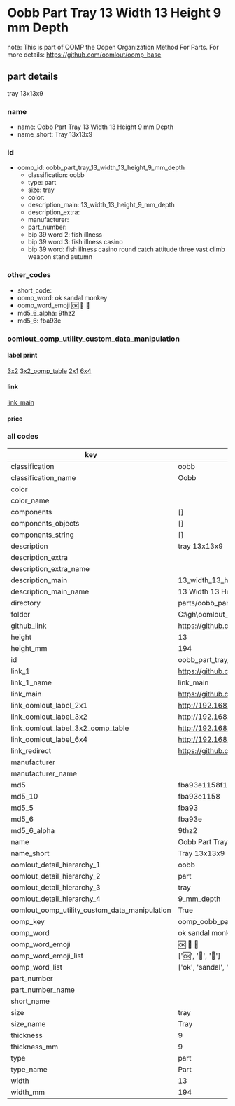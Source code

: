 # Oobb Part Tray 13 Width 13 Height 9 mm Depth  

note: This is part of OOMP the Oopen Organization Method For Parts. For more details: https://github.com/oomlout/oomp_base

##  part details
  



tray 13x13x9



### name
* name: Oobb Part Tray 13 Width 13 Height 9 mm Depth
* name_short: Tray 13x13x9 
### id
* oomp_id: oobb_part_tray_13_width_13_height_9_mm_depth
  * classification: oobb
  * type: part
  * size: tray
  * color: 
  * description_main: 13_width_13_height_9_mm_depth
  * description_extra: 
  * manufacturer: 
  * part_number: 
  * bip 39 word 2: fish illness
  * bip 39 word 3: fish illness casino
  * bip 39 word: fish illness casino round catch attitude three vast climb weapon stand autumn

### other_codes
* short_code: 
* oomp_word: ok sandal monkey
* oomp_word_emoji :ok: :sandal: :monkey:
* md5_6_alpha: 9thz2
* md5_6: fba93e






### oomlout_oomp_utility_custom_data_manipulation
#### label print
[3x2](http://192.168.1.245:1112/?label=oomp%209thz2)
[3x2_oomp_table](http://192.168.1.108:1112/?label=oomp%209thz2)
[2x1](http://192.168.1.242:1112/?label=oomp%209thz2)
[6x4](http://192.168.1.55:1112/?label=oomp%209thz2)    

#### link

[link_main](https://github.com/oomlout/oomlout_oobb_version_4_generated_parts/tree/main/navigation_oomp/oobb/part/tray/13_width_13_height_9_mm_depth/part)                              

#### price







### all codes 
| key | value |  
| --- | --- |  
| classification | oobb |  
| classification_name | Oobb |  
| color |  |  
| color_name |  |  
| components | [] |  
| components_objects | [] |  
| components_string | [] |  
| description | tray 13x13x9 |  
| description_extra |  |  
| description_extra_name |  |  
| description_main | 13_width_13_height_9_mm_depth |  
| description_main_name | 13 Width 13 Height 9 mm Depth |  
| directory | parts/oobb_part_tray_13_width_13_height_9_mm_depth |  
| folder | C:\gh\oomlout_oobb_version_4_generated_parts\parts\oobb_part_tray_13_width_13_height_9_mm_depth |  
| github_link | https://github.com/oomlout/oomlout_oomp_part_src/tree/main/parts/oobb_part_tray_13_width_13_height_9_mm_depth |  
| height | 13 |  
| height_mm | 194 |  
| id | oobb_part_tray_13_width_13_height_9_mm_depth |  
| link_1 | https://github.com/oomlout/oomlout_oobb_version_4_generated_parts/tree/main/navigation_oomp/oobb/part/tray/13_width_13_height_9_mm_depth/part |  
| link_1_name | link_main |  
| link_main | https://github.com/oomlout/oomlout_oobb_version_4_generated_parts/tree/main/navigation_oomp/oobb/part/tray/13_width_13_height_9_mm_depth/part |  
| link_oomlout_label_2x1 | http://192.168.1.242:1112/?label=oomp%209thz2 |  
| link_oomlout_label_3x2 | http://192.168.1.245:1112/?label=oomp%209thz2 |  
| link_oomlout_label_3x2_oomp_table | http://192.168.1.108:1112/?label=oomp%209thz2 |  
| link_oomlout_label_6x4 | http://192.168.1.55:1112/?label=oomp%209thz2 |  
| link_redirect | https://github.com/oomlout/oomlout_oobb_version_4_generated_parts/tree/main/parts/oobb_tray_13_13_09 |  
| manufacturer |  |  
| manufacturer_name |  |  
| md5 | fba93e1158f1bc203a920bc646dc4abd |  
| md5_10 | fba93e1158 |  
| md5_5 | fba93 |  
| md5_6 | fba93e |  
| md5_6_alpha | 9thz2 |  
| name | Oobb Part Tray 13 Width 13 Height 9 mm Depth |  
| name_short | Tray 13x13x9  |  
| oomlout_detail_hierarchy_1 | oobb |  
| oomlout_detail_hierarchy_2 | part |  
| oomlout_detail_hierarchy_3 | tray |  
| oomlout_detail_hierarchy_4 | 9_mm_depth |  
| oomlout_oomp_utility_custom_data_manipulation | True |  
| oomp_key | oomp_oobb_part_tray_13_width_13_height_9_mm_depth |  
| oomp_word | ok sandal monkey |  
| oomp_word_emoji | :ok: :sandal: :monkey: |  
| oomp_word_emoji_list | [':ok:', ':sandal:', ':monkey:'] |  
| oomp_word_list | ['ok', 'sandal', 'monkey'] |  
| part_number |  |  
| part_number_name |  |  
| short_name |  |  
| size | tray |  
| size_name | Tray |  
| thickness | 9 |  
| thickness_mm | 9 |  
| type | part |  
| type_name | Part |  
| width | 13 |  
| width_mm | 194 |  
